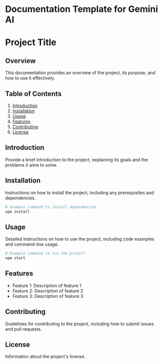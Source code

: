 # Documentation Template for Gemini AI

# Project Title

## Overview

This documentation provides an overview of the project, its purpose, and how to use it effectively.

## Table of Contents

1. [Introduction](#introduction)
2. [Installation](#installation)
3. [Usage](#usage)
4. [Features](#features)
5. [Contributing](#contributing)
6. [License](#license)

## Introduction

Provide a brief introduction to the project, explaining its goals and the problems it aims to solve.

## Installation

Instructions on how to install the project, including any prerequisites and dependencies.

```bash
# Example command to install dependencies
npm install
```

## Usage

Detailed instructions on how to use the project, including code examples and command-line usage.

```bash
# Example command to run the project
npm start
```

## Features

- Feature 1: Description of feature 1
- Feature 2: Description of feature 2
- Feature 3: Description of feature 3

## Contributing

Guidelines for contributing to the project, including how to submit issues and pull requests.

## License

Information about the project's license.